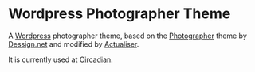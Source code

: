 # Wordpress Photographer Theme

A [Wordpress][link001] photographer theme, based on the [Photographer][link003] theme by [Dessign.net][link004] and modified by [Actualiser][link002].

It is currently used at [Circadian][link005].

[link001]: http://wordpress.com/ "Wordpress"
[link002]: http://actualiser.co.za "Actualiser"
[link003]: http://www.dessign.net/photographer-theme/
[link004]: http://www.dessign.net/
[link005]: http://circadian.co.za/